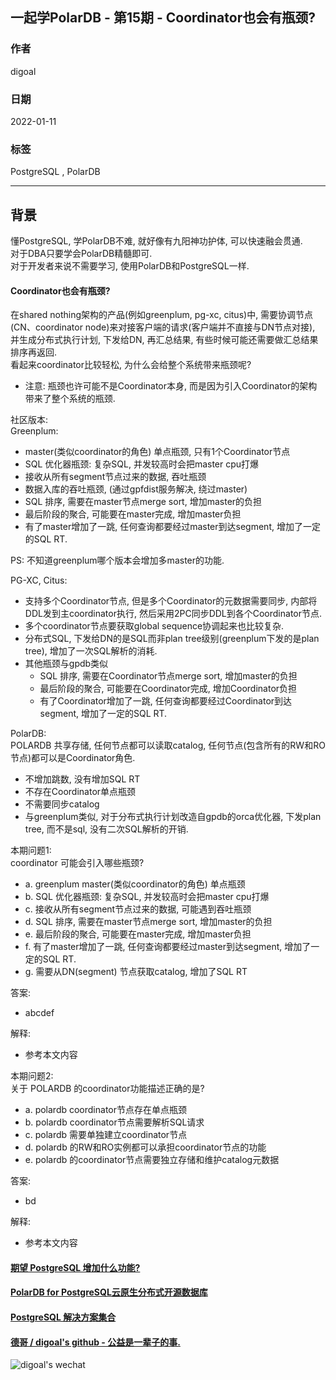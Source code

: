 ## 一起学PolarDB - 第15期 - Coordinator也会有瓶颈?     
               
### 作者           
digoal                        
                         
### 日期                    
2022-01-11                 
                 
### 标签    
PostgreSQL , PolarDB    
                       
----                         
                    
## 背景    
懂PostgreSQL, 学PolarDB不难, 就好像有九阳神功护体, 可以快速融会贯通.    
对于DBA只要学会PolarDB精髓即可.    
对于开发者来说不需要学习, 使用PolarDB和PostgreSQL一样.    
    
#### Coordinator也会有瓶颈?    
在shared nothing架构的产品(例如greenplum, pg-xc, citus)中, 需要协调节点(CN、coordinator node)来对接客户端的请求(客户端并不直接与DN节点对接), 并生成分布式执行计划, 下发给DN, 再汇总结果, 有些时候可能还需要做汇总结果排序再返回.   
看起来coordinator比较轻松, 为什么会给整个系统带来瓶颈呢?    
- 注意: 瓶颈也许可能不是Coordinator本身, 而是因为引入Coordinator的架构带来了整个系统的瓶颈.   
    
社区版本:    
Greenplum:    
- master(类似coordinator的角色) 单点瓶颈, 只有1个Coordinator节点   
- SQL 优化器瓶颈: 复杂SQL, 并发较高时会把master cpu打爆   
- 接收从所有segment节点过来的数据, 吞吐瓶颈   
- 数据入库的吞吐瓶颈, (通过gpfdist服务解决, 绕过master)   
- SQL 排序, 需要在master节点merge sort, 增加master的负担    
- 最后阶段的聚合, 可能要在master完成, 增加master负担   
- 有了master增加了一跳, 任何查询都要经过master到达segment, 增加了一定的SQL RT.   
  
PS: 不知道greenplum哪个版本会增加多master的功能.   
  
PG-XC, Citus:   
- 支持多个Coordinator节点, 但是多个Coordinator的元数据需要同步, 内部将DDL发到主coordinator执行, 然后采用2PC同步DDL到各个Coordinator节点.    
- 多个coordinator节点要获取global sequence协调起来也比较复杂.  
- 分布式SQL, 下发给DN的是SQL而非plan tree级别(greenplum下发的是plan tree), 增加了一次SQL解析的消耗.   
- 其他瓶颈与gpdb类似  
    - SQL 排序, 需要在Coordinator节点merge sort, 增加master的负担    
    - 最后阶段的聚合, 可能要在Coordinator完成, 增加Coordinator负担   
    - 有了Coordinator增加了一跳, 任何查询都要经过Coordinator到达segment, 增加了一定的SQL RT.   
         
PolarDB:            
POLARDB 共享存储, 任何节点都可以读取catalog, 任何节点(包含所有的RW和RO节点)都可以是Coordinator角色.     
- 不增加跳数, 没有增加SQL RT   
- 不存在Coordinator单点瓶颈   
- 不需要同步catalog   
- 与greenplum类似, 对于分布式执行计划改造自gpdb的orca优化器, 下发plan tree, 而不是sql, 没有二次SQL解析的开销.  
          
本期问题1:      
coordinator 可能会引入哪些瓶颈?   
- a. greenplum master(类似coordinator的角色) 单点瓶颈  
- b. SQL 优化器瓶颈: 复杂SQL, 并发较高时会把master cpu打爆   
- c. 接收从所有segment节点过来的数据, 可能遇到吞吐瓶颈   
- d. SQL 排序, 需要在master节点merge sort, 增加master的负担    
- e. 最后阶段的聚合, 可能要在master完成, 增加master负担   
- f. 有了master增加了一跳, 任何查询都要经过master到达segment, 增加了一定的SQL RT.   
- g. 需要从DN(segment) 节点获取catalog, 增加了SQL RT   
  
答案:                                
- abcdef     
         
解释:                            
- 参考本文内容                       
  
本期问题2:      
关于 POLARDB 的coordinator功能描述正确的是?   
- a. polardb coordinator节点存在单点瓶颈  
- b. polardb coordinator节点需要解析SQL请求  
- c. polardb 需要单独建立coordinator节点  
- d. polardb 的RW和RO实例都可以承担coordinator节点的功能  
- e. polardb 的coordinator节点需要独立存储和维护catalog元数据  
  
答案:                                
- bd  
         
解释:                            
- 参考本文内容      
  
  
#### [期望 PostgreSQL 增加什么功能?](https://github.com/digoal/blog/issues/76 "269ac3d1c492e938c0191101c7238216")
  
  
#### [PolarDB for PostgreSQL云原生分布式开源数据库](https://github.com/ApsaraDB/PolarDB-for-PostgreSQL "57258f76c37864c6e6d23383d05714ea")
  
  
#### [PostgreSQL 解决方案集合](https://yq.aliyun.com/topic/118 "40cff096e9ed7122c512b35d8561d9c8")
  
  
#### [德哥 / digoal's github - 公益是一辈子的事.](https://github.com/digoal/blog/blob/master/README.md "22709685feb7cab07d30f30387f0a9ae")
  
  
![digoal's wechat](../pic/digoal_weixin.jpg "f7ad92eeba24523fd47a6e1a0e691b59")
  
